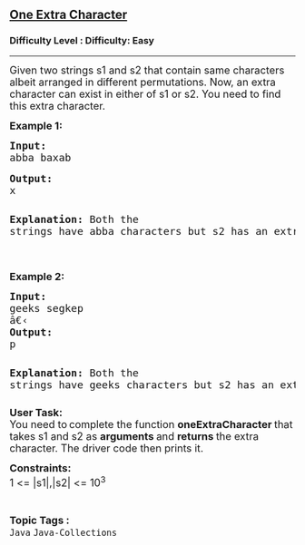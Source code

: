 <h2><a href="https://www.geeksforgeeks.org/problems/one-extra-character/1?page=9&category=Java&sortBy=submissions">One Extra Character</a></h2><h3>Difficulty Level : Difficulty: Easy</h3><hr><div class="problems_problem_content__Xm_eO"><p><span style="font-size: 18px;">Given two strings s1 and s2 that contain same characters albeit arranged in different permutations. Now, an extra character can exist in either of s1 or s2. You need to find this extra character.</span></p>
<p><span style="font-size: 18px;"><strong>Example 1:</strong></span></p>
<pre><span style="font-size: 18px;"><strong>Input:</strong>
abba baxab
</span>
<span style="font-size: 18px;"><strong>Output:</strong>
x</span>

<span style="font-size: 18px;"><strong>Explanation:</strong>
Both the strings have abba characters but s2 has an extra x.</span></pre>
<p>&nbsp;</p>
<p><span style="font-size: 18px;"><strong>Example 2:</strong></span></p>
<pre><span style="font-size: 18px;"><strong>Input:</strong>
geeks segkep
â€‹</span>
<span style="font-size: 18px;"><strong>Output:</strong>
p</span>

<span style="font-size: 18px;"><strong>Explanation:</strong>
Both the strings have geeks characters but s2 has an extra p.</span></pre>
<p><span style="font-size: 18px;"><strong>User Task:</strong><br>You need to</span><strong> </strong><span style="font-size: 18px;">complete the function <strong>oneExtraCharacter </strong>that takes s1 and s2 as <strong>arguments </strong>and <strong>returns </strong>the extra character. The driver code then prints it.</span></p>
<p><span style="font-size: 18px;"><strong>Constraints:</strong><br>1 &lt;= |s1|,|s2| &lt;= 10<sup>3</sup></span></p></div><br><p><span style=font-size:18px><strong>Topic Tags : </strong><br><code>Java</code>&nbsp;<code>Java-Collections</code>&nbsp;